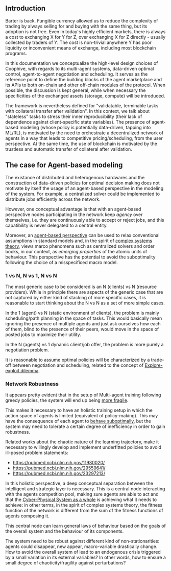 ## Introduction

Barter is back. Fungible currency allowed us to reduce the complexity of trading by always selling for and buying with the same thing, but its adoption is not free. Even in today's highly efficient markets, there is always a cost to exchanging X for Y for Z, over exchanging X for Z directly - usually collected by traders of Y. The cost is non-trivial anywhere Y has poor liquidity or inconvenient means of exchange, including most blockchain programs.

In this documentation we conceptualize the high-level design choices of Coophive, with regards to its multi-agent systems, data-driven optimal control, agent-to-agent negotiation and scheduling. It serves as the reference point to define the building blocks of the agent marketplace and its APIs to both on-chain and other off-chain modules of the protocol. When possible, the discussion is kept general, while when necessary the specificities of the exchanged assets (storage, compute) will be introduced.

The framework is nevertheless defined for "validatable, terminable tasks with collateral transfer after validation". In this context, we talk about "stateless" tasks to stress their inner reproducibility (their lack of dependence against client-specific state variables). The presence of agent-based modeling (whose policy is potentially data-driven, tapping into ML/RL), is motivated by the need to orchestrate a decentralized network of agents in a way that leads to competitive pricing/scheduling, from the user perspective. At the same time, the use of blockchain is motivated by the trustless and automatic transfer of collateral after validation.

## The case for Agent-based modeling

The existance of distributed and heterogenous hardwares and the construction of data-driven policies for optimal decision making does not motivate by itself the usage of an agent-based perspective in the modeling of the system. For example, a centralized solver could be implemented to distribute jobs efficiently across the network.

However, one conceptual advantage is that with an agent-based perspective nodes participating in the network keep *agency* over themselves, i.e. they are continuously able to accept or reject jobs, and this capatibility is never delegated to a central entity.

Moreover, an [agent-based perspective](https://www.doynefarmer.com/publications) can be used to relax conventional assumptions in standard models and, in the spirit of [complex systems theory](https://www.econophysix.com/publications), views marco phenomena such as centralized solvers and order books, in our context, as *emerging properties* of the atomic units of behaviour. This perspective has the potential to avoid the suboptimality following the choice of a misspecificed macro model.

### 1 vs N, N vs 1, N vs N

The most generic case to be considered is an N (clients) vs N (resource providers). While in principle there are aspects of the generic case that are not captured by either kind of stacking of more specific cases, it is reasonable to start thinking about the N vs N as a set of more simple cases. 

In the 1 (agent) vs N (static environment of clients), the problem is mainly scheduling/path planning in the space of tasks. This would basically mean ignoring the presence of multiple agents and just ask ourselves how each of them, blind to the presence of their peers, would move in the space of posted jobs to maximize their utility.

In the N (agents) vs 1 dynamic client/job offer, the problem is more purely a negotiation problem.

It is reasonable to assume optimal policies will be characterized by a trade-off between negotiation and scheduling, related to the concept of [Explore-exploit dilemma](https://ml-compiled.readthedocs.io/en/latest/explore_exploit.html).


### Network Robustness

It appears pretty evident that in the setup of Multi-agent training following greedy policies, the system will end up being [more fragile](https://ceur-ws.org/Vol-2156/paper1.pdf). 

This makes it necessary to have an holistic training setup in which the action space of agents is limited (equivalent of policy-making). This may have the consequence of each agent to [behave suboptimally](https://www.linkedin.com/posts/jean-philippe-bouchaud-bb08a15_how-critical-is-brain-criticality-activity-7000544505359654912-ETjz?utm_source=share&utm_medium=member_desktop), but the system may need to tolerate a certain degree of inefficiency in order to gain robustness.

Related works about the chaotic nature of the learning trajectory, make it necessary to willingly develop and implement underfitted policies to avoid ill-posed problem statements:

- https://pubmed.ncbi.nlm.nih.gov/11930020/
- https://pubmed.ncbi.nlm.nih.gov/29559641/
- https://pubmed.ncbi.nlm.nih.gov/23297213/

In this holistic perspective, a deep conceptual separation between the intelligent and strategic layer is necessary. This is a central node interacting with the agents competition pool, making sure agents are able to act and that the [Cyber-Physical System as a whole](https://retis.sssup.it/~nino/publication/eumas17.pdf) is achieving what it needs to achieve: in other terms, in the spirit of complex systems theory, the fitness function of the network is different from the sum of the fitness functions of agents composing it.

This central node can learn general laws of behaviour based on the goals of the overall system and the behaviour of its components.

The system need to be robust against different kind of non-stationarities: agents could disappear, new appear, macro-variable drastically change. How to avoid the overall system of lead to an endogenous crisis triggered by a small variation in its external variables? In other words, how to ensure a small degree of chaoticity/fragility against perturbations?
